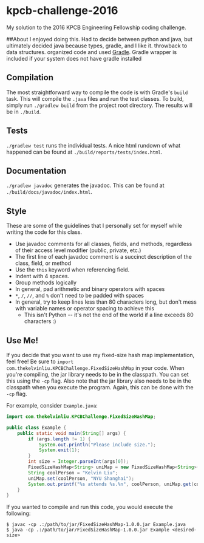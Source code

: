 # kpcb-challenge-2016
My solution to the 2016 KPCB Engineering Fellowship coding challenge.

##About
I enjoyed doing this.
Had to decide between python and java, but ultimately decided java because types, gradle, and I like it.
throwback to data structures.
organized code and used [Gradle](http://gradle.org/).
Gradle wrapper is included if your system does not have gradle installed

## Compilation
The most straightforward way to compile the code is with Gradle's `build` task. This will compile the `.java` files and run the test classes.
To build, simply run `./gradlew build` from the project root directory.
The results will be in `./build`.

## Tests
`./gradlew test` runs the individual tests.
A nice html rundown of what happened can be found at `./build/reports/tests/index.html`.

## Documentation
`./gradlew javadoc` generates the javadoc.
This can be found at `./build/docs/javadoc/index.html`.

## Style
These are some of the guidelines that I personally set for myself while writing the code for this class.
- Use javadoc comments for all classes, fields, and methods, regardless of their access level modifier (public, private, etc.)
- The first line of each javadoc comment is a succinct description of the class, field, or method
- Use the `this` keyword when referencing field.
- Indent with 4 spaces.
- Group methods logically
- In general, pad arithmetic and binary operators with spaces
- `*`, `/`, `//`, and `%` don't need to be padded with spaces
- In general, try to keep lines less than 80 characters long, but don't mess with variable names or operator spacing to achieve this
  - This isn't Python -- it's not the end of the world if a line exceeds 80 characters :)

## Use Me!
If you decide that you want to use my fixed-size hash map implementation, feel free!
Be sure to `import com.thekelvinliu.KPCBChallenge.FixedSizeHashMap` in your code.
When you're compiling, the jar library needs to be in the classpath.
You can set this using the `-cp` flag.
Also note that the jar library also needs to be in the classpath when you execute the program.
Again, this can be done with the `-cp` flag.

For example, consider `Example.java`:
```java
import com.thekelvinliu.KPCBChallenge.FixedSizeHashMap;

public class Example {
    public static void main(String[] args) {
        if (args.length != 1) {
            System.out.println("Please include size.");
            System.exit(1);
        }
        int size = Integer.parseInt(args[0]);
        FixedSizeHashMap<String> uniMap = new FixedSizeHashMap<String>(size);
        String coolPerson = "Kelvin Liu";
        uniMap.set(coolPerson, "NYU Shanghai");
        System.out.printf("%s attends %s.%n", coolPerson, uniMap.get(coolPerson));
    }
}
```
If you wanted to compile and run this code, you would execute the following:
```
$ javac -cp .:/path/to/jar/FixedSizeHashMap-1.0.0.jar Example.java
$ java -cp .:/path/to/jar/FixedSizeHashMap-1.0.0.jar Example <desired-size>
```
